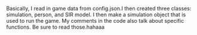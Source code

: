 Basically, I read in game data from config.json.I then created three classes: simulation, person, and SIR model. I then make a simulation object that is used to run the game. My comments in the code also talk about specific functions. Be sure to read those.hahaaa
